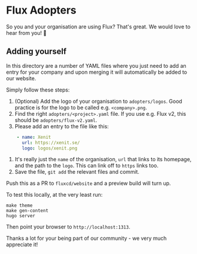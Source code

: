 # Flux Adopters

So you and your organisation are using Flux? That's great. We would love to hear from you! 💖

## Adding yourself

In this directory are a number of YAML files where you just need to add an entry for your company and upon merging it will automatically be added to our website.

Simply follow these steps:

1. (Optional) Add the logo of your organisation to `adopters/logos`. Good practice is for the logo to be called e.g. `<company>.png`.
1. Find the right `adopters/<project>.yaml` file. If you use e.g. Flux v2, this should be `adopters/flux-v2.yaml`.
1. Please add an entry to the file like this:

  ```yaml
      - name: Xenit
        url: https://xenit.se/
        logo: logos/xenit.png
  ```

1. It's really just the `name` of the organisation, `url` that links to its homepage, and the path to the `logo`. This can link off to `https` links too.
1. Save the file, `git add` the relevant files and commit.

Push this as a PR to `fluxcd/website` and a preview build will turn up.

To test this locally, at the very least run:

```cli
make theme
make gen-content
hugo server
```

Then point your browser to `http://localhost:1313`.

Thanks a lot for your being part of our community - we very much appreciate it!
